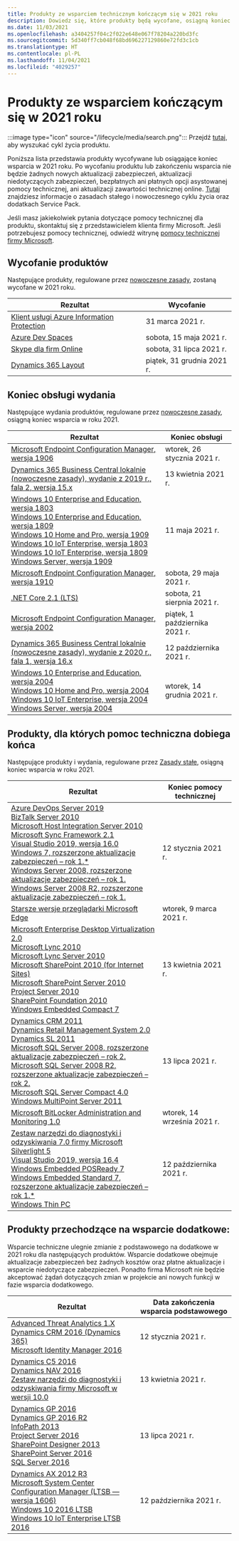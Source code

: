 ```yaml
---
title: Produkty ze wsparciem technicznym kończącym się w 2021 roku
description: Dowiedz się, które produkty będą wycofane, osiągną koniec wsparcia technicznego lub przejdą ze wsparcia podstawowego do dodatkowego w 2021 roku.
ms.date: 11/03/2021
ms.openlocfilehash: a3404257f04c2f022e648e067f78204a220bd3fc
ms.sourcegitcommit: 5d340ff7cb048f68bd696227129860e72fd3c1cb
ms.translationtype: HT
ms.contentlocale: pl-PL
ms.lasthandoff: 11/04/2021
ms.locfileid: "4029257"
---
```

# <a name="products-ending-support-in-2021"></a>Produkty ze wsparciem kończącym się w 2021 roku

:::image type="icon" source="/lifecycle/media/search.png":::
Przejdź [tutaj](/lifecycle/products/), aby wyszukać cykl życia produktu.

Poniższa lista przedstawia produkty wycofywane lub osiągające koniec wsparcia w 2021 roku. Po wycofaniu produktu lub zakończeniu wsparcia nie będzie żadnych nowych aktualizacji zabezpieczeń, aktualizacji niedotyczących zabezpieczeń, bezpłatnych ani płatnych opcji asystowanej pomocy technicznej, ani aktualizacji zawartości technicznej online. [Tutaj](/lifecycle/overview/product-end-of-support-overview) znajdziesz informacje o zasadach stałego i nowoczesnego cyklu życia oraz dodatkach Service Pack.

Jeśli masz jakiekolwiek pytania dotyczące pomocy technicznej dla produktu, skontaktuj się z przedstawicielem klienta firmy Microsoft. Jeśli potrzebujesz pomocy technicznej, odwiedź witrynę [pomocy technicznej firmy Microsoft](https://support.microsoft.com/contactus/?ws=support).

## <a name="product-retirements"></a>Wycofanie produktów

Następujące produkty, regulowane przez [nowoczesne zasady](/lifecycle/policies/modern), zostaną wycofane w 2021 roku.

| Rezultat | Wycofanie |
| --- | --- |
| [Klient usługi Azure Information Protection](/lifecycle/products/azure-information-protection-client?branch=live)<br> | 31 marca 2021 r. |
| [Azure Dev Spaces](/lifecycle/products/azure-dev-spaces?branch=live)<br> | sobota, 15 maja 2021 r. |
| [Skype dla firm Online](/lifecycle/products/skype-for-business-online?branch=live)<br> | sobota, 31 lipca 2021 r. |
| [Dynamics 365 Layout](/lifecycle/products/dynamics-365-layout?branch=live)<br> | piątek, 31 grudnia 2021 r. |


## <a name="release-end-of-servicing"></a>Koniec obsługi wydania

Następujące wydania produktów, regulowane przez [nowoczesne zasady](/lifecycle/policies/modern), osiągną koniec wsparcia w roku 2021.

| Rezultat | Koniec obsługi |
| --- | --- |
| [Microsoft Endpoint Configuration Manager, wersja 1906](/lifecycle/products/microsoft-endpoint-configuration-manager?branch=live)<br> | wtorek, 26 stycznia 2021 r. |
| [Dynamics 365 Business Central lokalnie (nowoczesne zasady), wydanie z 2019 r., fala 2, wersja 15.x](/lifecycle/products/dynamics-365-business-central-onpremises-modern-policy?branch=live)<br> | 13 kwietnia 2021 r. |
| [Windows 10 Enterprise and Education, wersja 1803](/lifecycle/products/windows-10-enterprise-and-education?branch=live)<br>[Windows 10 Enterprise and Education, wersja 1809](/lifecycle/products/windows-10-enterprise-and-education?branch=live)<br>[Windows 10 Home and Pro, wersja 1909](/lifecycle/products/windows-10-home-and-pro?branch=live)<br>[Windows 10 IoT Enterprise, wersja 1803](/lifecycle/products/windows-10-iot-enterprise?branch=live)<br>[Windows 10 IoT Enterprise, wersja 1809](/lifecycle/products/windows-10-iot-enterprise?branch=live)<br>[Windows Server, wersja 1909](/lifecycle/products/windows-server?branch=live)<br> | 11 maja 2021 r. |
| [Microsoft Endpoint Configuration Manager, wersja 1910](/lifecycle/products/microsoft-endpoint-configuration-manager?branch=live)<br> | sobota, 29 maja 2021 r. |
| [.NET Core 2.1 (LTS)](/lifecycle/products/microsoft-net-and-net-core?branch=live)<br> | sobota, 21 sierpnia 2021 r. |
| [Microsoft Endpoint Configuration Manager, wersja 2002](/lifecycle/products/microsoft-endpoint-configuration-manager?branch=live)<br> | piątek, 1 października 2021 r. |
| [Dynamics 365 Business Central lokalnie (nowoczesne zasady), wydanie z 2020 r., fala 1, wersja 16.x](/lifecycle/products/dynamics-365-business-central-onpremises-modern-policy?branch=live)<br> | 12 października 2021 r. |
| [Windows 10 Enterprise and Education, wersja 2004](/lifecycle/products/windows-10-enterprise-and-education?branch=live)<br>[Windows 10 Home and Pro, wersja 2004](/lifecycle/products/windows-10-home-and-pro?branch=live)<br>[Windows 10 IoT Enterprise, wersja 2004](/lifecycle/products/windows-10-iot-enterprise?branch=live)<br>[Windows Server, wersja 2004](/lifecycle/products/windows-server?branch=live)<br> | wtorek, 14 grudnia 2021 r. |


## <a name="products-reaching-end-of-support"></a>Produkty, dla których pomoc techniczna dobiega końca

Następujące produkty i wydania, regulowane przez [Zasady stałe](/lifecycle/policies/fixed), osiągną koniec wsparcia w roku 2021.

| Rezultat | Koniec pomocy technicznej |
| --- | --- |
| [Azure DevOps Server 2019](/lifecycle/products/azure-devops-server-2019?branch=live)<br>[BizTalk Server 2010](/lifecycle/products/biztalk-server-2010?branch=live)<br>[Microsoft Host Integration Server 2010](/lifecycle/products/microsoft-host-integration-server-2010?branch=live)<br>[Microsoft Sync Framework 2.1](/lifecycle/products/microsoft-sync-framework-21?branch=live)<br>[Visual Studio 2019, wersja 16.0](/lifecycle/products/visual-studio-2019?branch=live)<br>[Windows 7, rozszerzone aktualizacje zabezpieczeń – rok 1.*](/lifecycle/products/windows-7?branch=live)<br>[Windows Server 2008, rozszerzone aktualizacje zabezpieczeń – rok 1.](/lifecycle/products/windows-server-2008?branch=live)<br>[Windows Server 2008 R2, rozszerzone aktualizacje zabezpieczeń – rok 1.](/lifecycle/products/windows-server-2008-r2?branch=live)<br> | 12 stycznia 2021 r. |
| [Starsze wersje przeglądarki Microsoft Edge](/lifecycle/products/microsoft-edge-legacy?branch=live)<br> | wtorek, 9 marca 2021 r. |
| [Microsoft Enterprise Desktop Virtualization 2.0](/lifecycle/products/microsoft-enterprise-desktop-virtualization-20?branch=live)<br>[Microsoft Lync 2010](/lifecycle/products/microsoft-lync-2010?branch=live)<br>[Microsoft Lync Server 2010](/lifecycle/products/microsoft-lync-server-2010?branch=live)<br>[Microsoft SharePoint 2010 (for Internet Sites)](/lifecycle/products/microsoft-sharepoint-2010?branch=live)<br>[Microsoft SharePoint Server 2010](/lifecycle/products/microsoft-sharepoint-server-2010?branch=live)<br>[Project Server 2010](/lifecycle/products/project-server-2010?branch=live)<br>[SharePoint Foundation 2010](/lifecycle/products/sharepoint-foundation-2010?branch=live)<br>[Windows Embedded Compact 7](/lifecycle/products/windows-embedded-compact-7?branch=live)<br> | 13 kwietnia 2021 r. |
| [Dynamics CRM 2011](/lifecycle/products/dynamics-crm-2011?branch=live)<br>[Dynamics Retail Management System 2.0](/lifecycle/products/dynamics-retail-management-system-20?branch=live)<br>[Dynamics SL 2011](/lifecycle/products/dynamics-sl-2011?branch=live)<br>[Microsoft SQL Server 2008, rozszerzone aktualizacje zabezpieczeń – rok 2.](/lifecycle/products/microsoft-sql-server-2008?branch=live)<br>[Microsoft SQL Server 2008 R2, rozszerzone aktualizacje zabezpieczeń – rok 2.](/lifecycle/products/microsoft-sql-server-2008-r2?branch=live)<br>[Microsoft SQL Server Compact 4.0](/lifecycle/products/microsoft-sql-server-compact-40?branch=live)<br>[Windows MultiPoint Server 2011](/lifecycle/products/windows-multipoint-server-2011?branch=live)<br> | 13 lipca 2021 r. |
| [Microsoft BitLocker Administration and Monitoring 1.0](/lifecycle/products/microsoft-bitlocker-administration-and-monitoring-10?branch=live)<br> | wtorek, 14 września 2021 r. |
| [Zestaw narzędzi do diagnostyki i odzyskiwania 7.0 firmy Microsoft](/lifecycle/products/microsoft-diagnostics-and-recovery-toolset-70?branch=live)<br>[Silverlight 5](/lifecycle/products/silverlight-5?branch=live)<br>[Visual Studio 2019, wersja 16.4](/lifecycle/products/visual-studio-2019?branch=live)<br>[Windows Embedded POSReady 7](/lifecycle/products/windows-embedded-posready-7?branch=live)<br>[Windows Embedded Standard 7, rozszerzone aktualizacje zabezpieczeń – rok 1.*](/lifecycle/products/windows-embedded-standard-7?branch=live)<br>[Windows Thin PC](/lifecycle/products/windows-thin-pc?branch=live)<br> | 12 października 2021 r. |


## <a name="products-moving-to-extended-support"></a>Produkty przechodzące na wsparcie dodatkowe:

Wsparcie techniczne ulegnie zmianie z podstawowego na dodatkowe w 2021 roku dla następujących produktów. Wsparcie dodatkowe obejmuje aktualizacje zabezpieczeń bez żadnych kosztów oraz płatne aktualizacje i wsparcie niedotyczące zabezpieczeń. Ponadto firma Microsoft nie będzie akceptować żądań dotyczących zmian w projekcie ani nowych funkcji w fazie wsparcia dodatkowego.

| Rezultat | Data zakończenia wsparcia podstawowego |
| --- | --- |
| [Advanced Threat Analytics 1.X](/lifecycle/products/advanced-threat-analytics-1x?branch=live)<br>[Dynamics CRM 2016 (Dynamics 365)](/lifecycle/products/dynamics-crm-2016-dynamics-365?branch=live)<br>[Microsoft Identity Manager 2016](/lifecycle/products/microsoft-identity-manager-2016?branch=live)<br> | 12 stycznia 2021 r. |
| [Dynamics C5 2016](/lifecycle/products/dynamics-c5-2016?branch=live)<br>[Dynamics NAV 2016](/lifecycle/products/dynamics-nav-2016?branch=live)<br>[Zestaw narzędzi do diagnostyki i odzyskiwania firmy Microsoft w wersji 10.0](/lifecycle/products/microsoft-diagnostics-and-recovery-toolset-100?branch=live)<br> | 13 kwietnia 2021 r. |
| [Dynamics GP 2016](/lifecycle/products/dynamics-gp-2016?branch=live)<br>[Dynamics GP 2016 R2](/lifecycle/products/dynamics-gp-2016-r2?branch=live)<br>[InfoPath 2013](/lifecycle/products/infopath-2013?branch=live)<br>[Project Server 2016](/lifecycle/products/project-server-2016?branch=live)<br>[SharePoint Designer 2013](/lifecycle/products/sharepoint-designer-2013?branch=live)<br>[SharePoint Server 2016](/lifecycle/products/sharepoint-server-2016?branch=live)<br>[SQL Server 2016](/lifecycle/products/sql-server-2016?branch=live)<br> | 13 lipca 2021 r. |
| [Dynamics AX 2012 R3](/lifecycle/products/dynamics-ax-2012-r3?branch=live)<br>[Microsoft System Center Configuration Manager (LTSB — wersja 1606)](/lifecycle/products/microsoft-system-center-configuration-manager-ltsb-version-1606?branch=live)<br>[Windows 10 2016 LTSB](/lifecycle/products/windows-10-2016-ltsb?branch=live)<br>[Windows 10 IoT Enterprise LTSB 2016](/lifecycle/products/windows-10-iot-enterprise-ltsb-2016?branch=live)<br> | 12 października 2021 r. |
